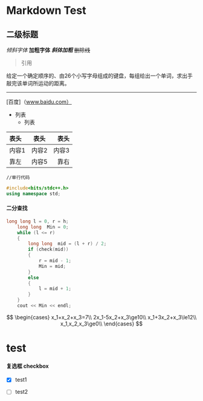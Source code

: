 # Markdown Test
## 二级标题

*倾斜字体*
**加粗字体**
***斜体加粗***
~~删除线~~

>引用

给定一个确定顺序的、由26个小写字母组成的键盘，每组给出一个单词，求出手敲完该单词所运动的距离。

---

[百度]（www.baidu.com）
- 列表 
  - 列表

表头|表头|表头
:-|-|-:
内容1|内容2|内容3
靠左|内容5|靠右

`//单行代码`

```cpp
#include<bits/stdc++.h>
using namespace std;
```

#### 二分查找
```cpp
long long l = 0, r = h;
	long long  Min = 0;
	while (l <= r)
	{
		long long  mid = (l + r) / 2;
		if (check(mid))
		{
			r = mid - 1;
			Min = mid;
		}
		else
		{
			l = mid + 1;
		}
	}
	cout << Min << endl;
```

$$
\begin{cases}
x_1+x_2+x_3=7\\
2x_1-5x_2+x_3\ge10\\
x_1+3x_2+x_3\le12\\
x_1,x_2,x_3\ge0\\
\end{cases}
$$

# test
#### 复选框 checkbox
- [x] test1
- [ ] test2

